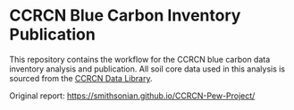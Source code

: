 # CCRCN Blue Carbon Inventory Publication

This repository contains the workflow for the CCRCN blue carbon data inventory analysis and publication. All soil core data used in this analysis is sourced from the [CCRCN Data Library](https://github.com/Smithsonian/CCRCN-Data-Library).

Original report: https://smithsonian.github.io/CCRCN-Pew-Project/
